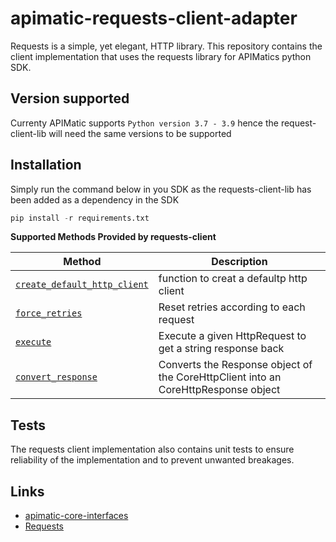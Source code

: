 # apimatic-requests-client-adapter

Requests is a simple, yet elegant, HTTP library.
This repository contains the client implementation that uses the requests library for APIMatics python SDK. 

## Version supported 
Currenty APIMatic supports  `Python version 3.7 - 3.9`  hence the request-client-lib will need the same versions to be supported

## Installation 
Simply run the command below in you SDK as the requests-client-lib has been added as a dependency in the SDK
```python
pip install -r requirements.txt
```
**Supported Methods Provided by requests-client**

| Method                           | Description                                                                                                          |
| ---------------------------------|----------------------------------------------------------------------------------------------------------------------|
| [`create_default_http_client`](core_http_client/requests_client.py) | function to creat a defaultp http client                                          | 
| [`force_retries`](core_http_client/requests_client.py)              | Reset retries according to each request                                           | 
| [`execute`](core_http_client/requests_client.py)                    | Execute a given HttpRequest to get a string response back                         | 
| [`convert_response`](core_http_client/requests_client.py)           |Converts the Response object of the CoreHttpClient into an CoreHttpResponse object |

## Tests
The requests client implementation also contains unit tests to ensure reliability of the implementation and to prevent unwanted breakages.

## Links
* [apimatic-core-interfaces](https://github.com/apimatic/core-interfaces-python)
* [Requests](https://pypi.org/project/requests/)
